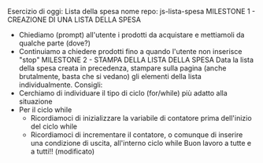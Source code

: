 Esercizio di oggi: Lista della spesa
nome repo: js-lista-spesa
MILESTONE 1 - CREAZIONE DI UNA LISTA DELLA SPESA
- Chiediamo (prompt) all'utente i prodotti da acquistare e mettiamoli da qualche parte (dove?)
- Continuiamo a chiedere prodotti fino a quando l'utente non inserisce "stop"
MILESTONE 2 - STAMPA DELLA LISTA DELLA SPESA
Data la lista della spesa creata in precedenza, stampare sulla pagina (anche brutalmente, basta che si vedano) gli elementi della lista individualmente.
Consigli:
- Cerchiamo di individuare il tipo di ciclo (for/while) più adatto alla situazione
- Per il ciclo while
	- Ricordiamoci di inizializzare la variabile di contatore prima dell'inizio del ciclo while
	- Ricordiamoci di incrementare il contatore, o comunque di inserire una condizione di uscita, all'interno ciclo while
Buon lavoro a tutte e a tutti!! (modificato) 
